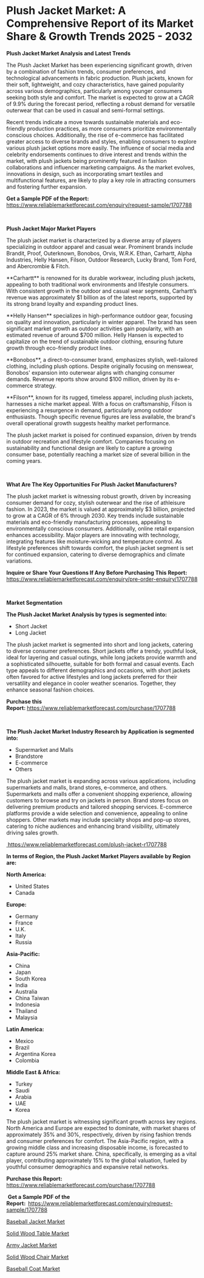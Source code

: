 <p><h1>Plush Jacket Market: A Comprehensive Report of its Market Share & Growth Trends 2025 - 2032</h1></p><p><strong>Plush Jacket Market Analysis and Latest Trends</strong></p>
<p><p>The Plush Jacket Market has been experiencing significant growth, driven by a combination of fashion trends, consumer preferences, and technological advancements in fabric production. Plush jackets, known for their soft, lightweight, and cozy characteristics, have gained popularity across various demographics, particularly among younger consumers seeking both style and comfort. The market is expected to grow at a CAGR of 9.9% during the forecast period, reflecting a robust demand for versatile outerwear that can be used in casual and semi-formal settings.</p><p>Recent trends indicate a move towards sustainable materials and eco-friendly production practices, as more consumers prioritize environmentally conscious choices. Additionally, the rise of e-commerce has facilitated greater access to diverse brands and styles, enabling consumers to explore various plush jacket options more easily. The influence of social media and celebrity endorsements continues to drive interest and trends within the market, with plush jackets being prominently featured in fashion collaborations and influencer marketing campaigns. As the market evolves, innovations in design, such as incorporating smart textiles and multifunctional features, are likely to play a key role in attracting consumers and fostering further expansion.</p></p>
<p><strong>Get a Sample PDF of the Report:&nbsp;</strong> <a href="https://www.reliablemarketforecast.com/enquiry/request-sample/1707788?utm_campaign=1875&utm_medium=2&utm_source=Github&utm_content=ia&utm_term=04042025&utm_id=plush-jacket">https://www.reliablemarketforecast.com/enquiry/request-sample/1707788</a></p>
<p>&nbsp;</p>
<p><strong>Plush Jacket Major Market Players</strong></p>
<p><p>The plush jacket market is characterized by a diverse array of players specializing in outdoor apparel and casual wear. Prominent brands include Brandit, Proof, Outerknown, Bonobos, Orvis, W.R.K. Ethan, Carhartt, Alpha Industries, Helly Hansen, Filson, Outdoor Research, Lucky Brand, Tom Ford, and Abercrombie & Fitch.</p><p>**Carhartt** is renowned for its durable workwear, including plush jackets, appealing to both traditional work environments and lifestyle consumers. With consistent growth in the outdoor and casual wear segments, Carhartt’s revenue was approximately $1 billion as of the latest reports, supported by its strong brand loyalty and expanding product lines.</p><p>**Helly Hansen** specializes in high-performance outdoor gear, focusing on quality and innovation, particularly in winter apparel. The brand has seen significant market growth as outdoor activities gain popularity, with an estimated revenue of around $700 million. Helly Hansen is expected to capitalize on the trend of sustainable outdoor clothing, ensuring future growth through eco-friendly product lines.</p><p>**Bonobos**, a direct-to-consumer brand, emphasizes stylish, well-tailored clothing, including plush options. Despite originally focusing on menswear, Bonobos' expansion into outerwear aligns with changing consumer demands. Revenue reports show around $100 million, driven by its e-commerce strategy.</p><p>**Filson**, known for its rugged, timeless apparel, including plush jackets, harnesses a niche market appeal. With a focus on craftsmanship, Filson is experiencing a resurgence in demand, particularly among outdoor enthusiasts. Though specific revenue figures are less available, the brand's overall operational growth suggests healthy market performance.</p><p>The plush jacket market is poised for continued expansion, driven by trends in outdoor recreation and lifestyle comfort. Companies focusing on sustainability and functional design are likely to capture a growing consumer base, potentially reaching a market size of several billion in the coming years.</p></p>
<p>&nbsp;</p>
<p><strong>What Are The Key Opportunities For Plush Jacket Manufacturers?</strong></p>
<p><p>The plush jacket market is witnessing robust growth, driven by increasing consumer demand for cozy, stylish outerwear and the rise of athleisure fashion. In 2023, the market is valued at approximately $3 billion, projected to grow at a CAGR of 6% through 2030. Key trends include sustainable materials and eco-friendly manufacturing processes, appealing to environmentally conscious consumers. Additionally, online retail expansion enhances accessibility. Major players are innovating with technology, integrating features like moisture-wicking and temperature control. As lifestyle preferences shift towards comfort, the plush jacket segment is set for continued expansion, catering to diverse demographics and climate variations.</p></p>
<p><strong>Inquire or Share Your Questions If Any Before Purchasing This Report:</strong> <a href="https://www.reliablemarketforecast.com/enquiry/pre-order-enquiry/1707788?utm_campaign=1875&utm_medium=2&utm_source=Github&utm_content=ia&utm_term=04042025&utm_id=plush-jacket">https://www.reliablemarketforecast.com/enquiry/pre-order-enquiry/1707788</a></p>
<p>&nbsp;</p>
<p><strong>Market Segmentation</strong></p>
<p><strong>The Plush Jacket Market Analysis by types is segmented into:</strong></p>
<p><ul><li>Short Jacket</li><li>Long Jacket</li></ul></p>
<p><p>The plush jacket market is segmented into short and long jackets, catering to diverse consumer preferences. Short jackets offer a trendy, youthful look, ideal for layering and casual outings, while long jackets provide warmth and a sophisticated silhouette, suitable for both formal and casual events. Each type appeals to different demographics and occasions, with short jackets often favored for active lifestyles and long jackets preferred for their versatility and elegance in cooler weather scenarios. Together, they enhance seasonal fashion choices.</p></p>
<p><strong>Purchase this Report:&nbsp;</strong><a href="https://www.reliablemarketforecast.com/purchase/1707788?utm_campaign=1875&utm_medium=2&utm_source=Github&utm_content=ia&utm_term=04042025&utm_id=plush-jacket">https://www.reliablemarketforecast.com/purchase/1707788</a></p>
<p>&nbsp;</p>
<p><strong>The Plush Jacket Market Industry Research by Application is segmented into:</strong></p>
<p><ul><li>Supermarket and Malls</li><li>Brandstore</li><li>E-commerce</li><li>Others</li></ul></p>
<p><p>The plush jacket market is expanding across various applications, including supermarkets and malls, brand stores, e-commerce, and others. Supermarkets and malls offer a convenient shopping experience, allowing customers to browse and try on jackets in person. Brand stores focus on delivering premium products and tailored shopping services. E-commerce platforms provide a wide selection and convenience, appealing to online shoppers. Other markets may include specialty shops and pop-up stores, catering to niche audiences and enhancing brand visibility, ultimately driving sales growth.</p></p>
<p><a href="https://www.reliablemarketforecast.com/plush-jacket-r1707788?utm_campaign=1875&utm_medium=2&utm_source=Github&utm_content=ia&utm_term=04042025&utm_id=plush-jacket">&nbsp;https://www.reliablemarketforecast.com/plush-jacket-r1707788</a></p>
<p><strong>In terms of Region, the Plush Jacket Market Players available by Region are:</strong></p>
<p>
    <p> <strong> North America: </strong>
        <ul>
            <li>United States</li>
            <li>Canada</li>
        </ul>
        </p> 
    <p> <strong> Europe: </strong>
        <ul>
            <li>Germany</li>
            <li>France</li>
            <li>U.K.</li>
            <li>Italy</li>
            <li>Russia</li>
        </ul>
        </p> 
    <p> <strong> Asia-Pacific: </strong>
        <ul>
            <li>China</li>
            <li>Japan</li>
            <li>South Korea</li>
            <li>India</li>
            <li>Australia</li>
            <li>China Taiwan</li>
            <li>Indonesia</li>
            <li>Thailand</li>
            <li>Malaysia</li>
        </ul>
        </p> 
    <p> <strong> Latin America: </strong>
        <ul>
            <li>Mexico</li>
            <li>Brazil</li>
            <li>Argentina Korea</li>
            <li>Colombia</li>
        </ul>
        </p> 
    <p> <strong> Middle East & Africa: </strong>
        <ul>
            <li>Turkey</li>
            <li>Saudi</li>
            <li>Arabia</li>
            <li>UAE</li>
            <li>Korea</li>
        </ul>
    </p>
    </p>
<p><p>The plush jacket market is witnessing significant growth across key regions. North America and Europe are expected to dominate, with market shares of approximately 35% and 30%, respectively, driven by rising fashion trends and consumer preferences for comfort. The Asia-Pacific region, with a growing middle class and increasing disposable income, is forecasted to capture around 25% market share. China, specifically, is emerging as a vital player, contributing approximately 15% to the global valuation, fueled by youthful consumer demographics and expansive retail networks.</p></p>
<p><strong>Purchase this Report: </strong><a href="https://www.reliablemarketforecast.com/purchase/1707788?utm_campaign=1875&utm_medium=2&utm_source=Github&utm_content=ia&utm_term=04042025&utm_id=plush-jacket">https://www.reliablemarketforecast.com/purchase/1707788</a></p>
<p>&nbsp;<strong>Get a Sample PDF of the Report:&nbsp;&nbsp;</strong><a href="https://www.reliablemarketforecast.com/enquiry/request-sample/1707788?utm_campaign=1875&utm_medium=2&utm_source=Github&utm_content=ia&utm_term=04042025&utm_id=plush-jacket">https://www.reliablemarketforecast.com/enquiry/request-sample/1707788</a></p>
<p><strong></strong></p>
<p><p><a href="https://github.com/ziringebrur1/Market-Research-Report-List-1/blob/main/baseball-jacket-market.md?utm_campaign=1875&utm_medium=2&utm_source=Github&utm_content=ia&utm_term=04042025&utm_id=plush-jacket">Baseball Jacket Market</a></p><p><a href="https://github.com/sitarzerpa3d/Market-Research-Report-List-1/blob/main/solid-wood-table-market.md?utm_campaign=1875&utm_medium=2&utm_source=Github&utm_content=ia&utm_term=04042025&utm_id=plush-jacket">Solid Wood Table Market</a></p><p><a href="https://github.com/pelegeazlie5/Market-Research-Report-List-1/blob/main/army-jacket-market.md?utm_campaign=1875&utm_medium=2&utm_source=Github&utm_content=ia&utm_term=04042025&utm_id=plush-jacket">Army Jacket Market</a></p><p><a href="https://github.com/kevoncesya4j/Market-Research-Report-List-1/blob/main/solid-wood-chair-market.md?utm_campaign=1875&utm_medium=2&utm_source=Github&utm_content=ia&utm_term=04042025&utm_id=plush-jacket">Solid Wood Chair Market</a></p><p><a href="https://github.com/perbetpereir/Market-Research-Report-List-1/blob/main/baseball-coat-market.md?utm_campaign=1875&utm_medium=2&utm_source=Github&utm_content=ia&utm_term=04042025&utm_id=plush-jacket">Baseball Coat Market</a></p></p>